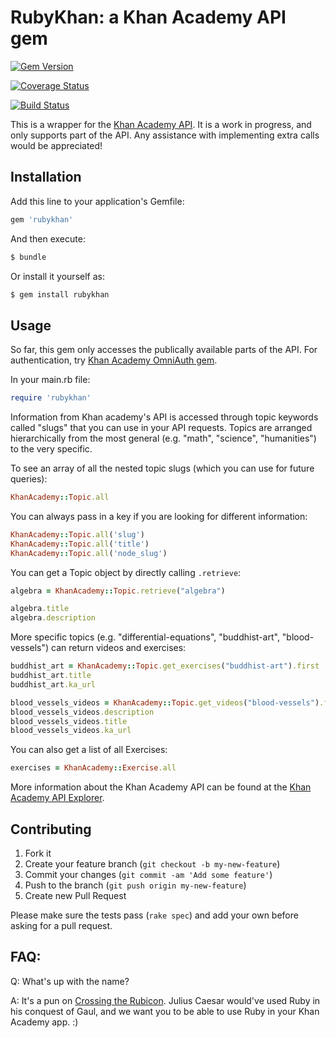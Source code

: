 
# RubyKhan: a Khan Academy API gem


[![Gem Version](https://badge.fury.io/rb/rubykhan.png)](http://badge.fury.io/rb/rubykhan)

[![Coverage Status](https://coveralls.io/repos/abigezunt/RubyKhan/badge.png)](https://coveralls.io/r/abigezunt/RubyKhan)

[![Build Status](https://travis-ci.org/abigezunt/RubyKhan.png?branch=master)](https://travis-ci.org/abigezunt/RubyKhan)

This is a wrapper for the [Khan Academy API](http://api-explorer.khanacademy.org/api/v1/).  It is a work in progress, and only supports part of the API.  Any assistance with implementing extra calls would be appreciated!

## Installation

Add this line to your application's Gemfile:

```ruby
gem 'rubykhan'
```

And then execute:

```ruby
$ bundle
```

Or install it yourself as:

```ruby
$ gem install rubykhan
```

## Usage

So far, this gem only accesses the publically available parts of the API.  For authentication, try [Khan Academy OmniAuth gem](https://github.com/dipil-saud/omniauth-khan-academy).

In your main.rb file:

```ruby
require 'rubykhan'
```

Information from Khan academy's API is accessed through topic keywords called "slugs" that you can use in your API requests.  Topics are arranged hierarchically from the most general (e.g. "math", "science", "humanities") to the very specific. 

To see an array of all the nested topic slugs (which you can use for future queries):

```ruby
KhanAcademy::Topic.all
```

You can always pass in a key if you are looking for different information:

```ruby
KhanAcademy::Topic.all('slug')
KhanAcademy::Topic.all('title')
KhanAcademy::Topic.all('node_slug')
```

You can get a Topic object by directly calling `.retrieve`:

```ruby
algebra = KhanAcademy::Topic.retrieve("algebra")

algebra.title
algebra.description
```

More specific topics (e.g. "differential-equations", "buddhist-art", "blood-vessels") can return videos and exercises:

```ruby
buddhist_art = KhanAcademy::Topic.get_exercises("buddhist-art").first
buddhist_art.title
buddhist_art.ka_url
```

```ruby
blood_vessels_videos = KhanAcademy::Topic.get_videos("blood-vessels").first
blood_vessels_videos.description
blood_vessels_videos.title
blood_vessels_videos.ka_url
```

You can also get a list of all Exercises:

```ruby
exercises = KhanAcademy::Exercise.all
```

More information about the Khan Academy API can be found at the [Khan Academy API Explorer](http://api-explorer.khanacademy.org/api/v1/).

## Contributing

1. Fork it
2. Create your feature branch (`git checkout -b my-new-feature`)
3. Commit your changes (`git commit -am 'Add some feature'`)
4. Push to the branch (`git push origin my-new-feature`)
5. Create new Pull Request

Please make sure the tests pass (`rake spec`) and add your own before asking for a pull request.

## FAQ: 

Q: What's up with the name?

A: It's a pun on [Crossing the Rubicon](https://www.khanacademy.org/humanities/history/ancient-medieval/Ancient/v/a-tour-through-ancient-rome-in-320-c-e).  Julius Caesar would've used Ruby in his conquest of Gaul, and we want you to be able to use Ruby in your  Khan Academy app.  :)

